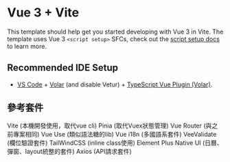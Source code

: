# Vue 3 + Vite

This template should help get you started developing with Vue 3 in Vite. The template uses Vue 3 `<script setup>` SFCs, check out the [script setup docs](https://v3.vuejs.org/api/sfc-script-setup.html#sfc-script-setup) to learn more.

## Recommended IDE Setup

- [VS Code](https://code.visualstudio.com/) + [Volar](https://marketplace.visualstudio.com/items?itemName=Vue.volar) (and disable Vetur) + [TypeScript Vue Plugin (Volar)](https://marketplace.visualstudio.com/items?itemName=Vue.vscode-typescript-vue-plugin).

## 參考套件
Vite  (本機開發使用，取代vue cli)
Pinia (取代Vuex狀態管理)
Vue Router (與之前專案相同)
Vue Use (類似語法糖的lib)
Vue i18n (多國語系套件)
VeeValidate (欄位驗證套件)
TailWindCSS (inline class使用)
Element Plus Native UI (日曆、彈窗、layout統整的套件)
Axios (API請求套件)